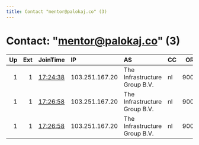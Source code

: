 ```yaml
---
title: Contact "mentor@palokaj.co" (3)
---
```


# Contact: "mentor@palokaj.co" (3)

|   Up |   Ext | JoinTime                                                                                              | IP             | AS                            | CC   |   ORp |   Dirp | OS    | Version   | Nickname   |   eFamMembers |
|-----:|------:|:------------------------------------------------------------------------------------------------------|:---------------|:------------------------------|:-----|------:|-------:|:------|:----------|:-----------|--------------:|
|    1 |     1 | [17:24:38](https://nusenu.github.io/OrNetStats/w/relay/AAB7B861C51E45AD764E74ADE9B5DB656558E223.html) | 103.251.167.20 | The Infrastructure Group B.V. | nl   |  9001 |      0 | Linux | 0.4.7.13  | mentoreth  |             1 |
|    1 |     1 | [17:26:58](https://nusenu.github.io/OrNetStats/w/relay/6DAD7AF818F4E1CDA7909DF2E4018A998BE21113.html) | 103.251.167.20 | The Infrastructure Group B.V. | nl   |  9004 |      0 | Linux | 0.4.7.13  | mentoreth4 |             3 |
|    1 |     1 | [17:26:58](https://nusenu.github.io/OrNetStats/w/relay/A5E662AB4A4644E55D6C37D56468B57ADA8D0F6B.html) | 103.251.167.20 | The Infrastructure Group B.V. | nl   |  9003 |      0 | Linux | 0.4.7.13  | mentoreth3 |             3 |
